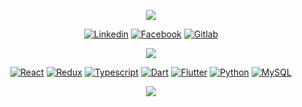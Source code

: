 <p align="center">
    <img src="https://readme-typing-svg.demolab.com/?lines=Flutter&reactk%20web%20and%20app%20developer;Experienced%20UI%2FUX%20Designer;10%2B%20years%20of%20coding%20experience;Always%20learning%20new%20things&font=Fira%20Code&center=true&width=440&height=100&color=f75c7e&vCenter=true&pause=1000&size=22](https://readme-typing-svg.demolab.com?font=Fira+Code&size=22&pause=1000&color=60F738&multiline=true&width=435&lines=I'm+ROBUSTE+Manohisafidy;Flutter+%26+React+Developer;Always+learning+new+things" />
</p>

<p align="center">
      <a href="https://www.linkedin.com/in/manohisafidy-robuste/"><img alt="Linkedin" src="https://img.shields.io/badge/LinkedIn-0077B5?style=for-the-badge&logo=linkedin&logoColor=white"></a>
      <a href="https://www.facebook.com/safidy.safidy.7545"><img alt="Facebook" src="https://img.shields.io/badge/Facebook-1877F2?style=for-the-badge&logo=facebook&logoColor=white"></a>
      <a href="https://gitlab.com/safidy1863"><img alt="Gitlab" src="https://img.shields.io/badge/GitLab-330F63?style=for-the-badge&logo=gitlab&logoColor=white"></a>
 </p>

<p align="center">
   <img src="https://streak-stats.demolab.com?user=safidy1863&theme=github-dark"/>
  </p>
  
  
  <p align="center">
      <a href="#"><img alt="React" src="https://img.shields.io/badge/React-20232A?style=for-the-badge&logo=react&logoColor=61DAFB"></a>
      <a href="#"><img alt="Redux" src="https://img.shields.io/badge/Redux-593D88?style=for-the-badge&logo=redux&logoColor=white"></a>
      <a href="#"><img alt="Typescript" src="https://img.shields.io/badge/TypeScript-007ACC?style=for-the-badge&logo=typescript&logoColor=whi"></a>
      <a href="#"><img alt="Dart" src="https://img.shields.io/badge/Dart-0175C2?style=for-the-badge&logo=dart&logoColor=white"></a>
      <a href="#"><img alt="Flutter" src="https://img.shields.io/badge/Flutter-02569B?style=for-the-badge&logo=flutter&logoColor=white"></a>
      <a href="#"><img alt="Python" src="https://img.shields.io/badge/Python-14354C?style=for-the-badge&logo=python&logoColor=white"></a>
      <a href="#"><img alt="MySQL" src="https://img.shields.io/badge/MySQL-00000F?style=for-the-badge&logo=mysql&logoColor=white"></a>

 </p>
  <p align="center">
   <img src="https://github-readme-activity-graph.cyclic.app/graph/?username=safidy1863&bg_color=1F222E&color=F8D866&line=F85D7F&point=FFFFFF&hide_border=true)"/>
  </p>
  
  

